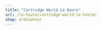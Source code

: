 ```yaml
---
title: "Cartridge World Le Havre"
url: /le-havre/cartridge-world-le-havre/
shop: ordinateur
---
```

